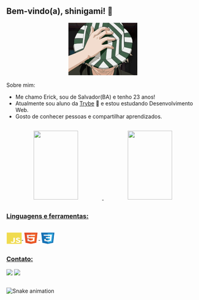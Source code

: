 
## Bem-vindo(a), shinigami! 👻
<div align="center">
  
![bem-vindo(a)](https://github.com/ErickArgollo/ErickArgollo/blob/main/urahara.gif) 
  
</div>



Sobre mim:
- Me chamo Erick, sou de Salvador(BA) e tenho 23 anos!
- Atualmente sou aluno da [Trybe](https://www.betrybe.com/) :rocket: e estou estudando Desenvolvimento Web.
- Gosto de conhecer pessoas e compartilhar aprendizados.
##
                                                               
<div align="center">
  <a href="https://github.com/ErickArgollo">
  <img height="180em" width="48%" src="https://github-readme-stats.vercel.app/api?username=ErickArgollo&show_icons=true&theme=tokyonight&include_all_commits=true&count_private=true"/>
    <img height="180em" width="48%" src="https://github-readme-stats.vercel.app/api/top-langs/?username=ErickArgollo&layout=compact&langs_count=7&theme=tokyonight"/>  
</div>

##  
  
### Linguagens e ferramentas:

<div style="display: inline_block"><br>
 <img align="center" alt="Erick-Js" height="30" width="40" src="https://raw.githubusercontent.com/devicons/devicon/master/icons/javascript/javascript-plain.svg">
 <img align="center" alt="Erick-HTML" height="30" width="40" src="https://raw.githubusercontent.com/devicons/devicon/master/icons/html5/html5-original.svg">
 <img align="center" alt="Erick-CSS" height="30" width="40" src="https://raw.githubusercontent.com/devicons/devicon/master/icons/css3/css3-original.svg">
 
</div>

##

### Contato:

<div> 
  
  <a href = "https://mail.google.com/mail/u/1/#inbox?compose=GTvVlcSMVVzxXmWlcLvqwQnKlPFtwDvsSdkjTHQvDtvQRNtkRvzttHkxpRbjjHpTNZvlcwrbMBjNq"><img src="https://img.shields.io/badge/-Gmail-%23333?style=for-the-badge&logo=gmail&logoColor=white" target="_blank"></a>
  <a href = "https://www.linkedin.com/in/erick-argollo"> <img src="https://img.shields.io/badge/-LinkedIn-%230077B5?style=for-the-badge&logo=linkedin&logoColor=white" target="_blank"></a> 
  
##
 
  ![Snake animation](https://github.com/ErickArgollo/ErickArgollo/blob/output/github-contribution-grid-snake.svg)
 
</div>

